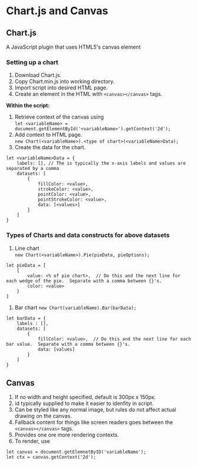 # Chart.js and Canvas

## Chart.js
A JavaScript plugin that uses HTML5's canvas element

### Setting up a chart
1. Download Chart.js.
1. Copy Chart.min.js into working directory.
1. Import script into desired HTML page.
1. Create an element in the HTML with `<canvas></canvas>` tags.

**Within the script:**
1. Retrieve context of the canvas using  
`let <variableName> = document.getElementById('<variableName>').getContext('2d');`  
1. Add context to HTML page.  
`new Chart(<variableName>).<type of chart>(<variableName>Data);`
1. Create the data for the chart.  
```
let <variableName>Data = {    
    labels: [], // The is typically the x-axis labels and values are separated by a comma
    datasets: [
        {
            fillColor: <value>,
            strokeColor: <value>,
            pointColor: <value>,
            pointStrokeColor: <value>,
            data: [<values>]
        }
    ]
}
```

### Types of Charts and data constructs for above datasets
1. Line chart  
`new Chart(<variableName>).Pie(pieData, pieOptions);`
```
let pieData = [
    {
        value: <% of pie chart>,  // Do this and the next line for each wedge of the pie.  Separate with a comma between {}'s.
        color: <value>
    }
]
```
1. Bar chart
`new Chart(variableName).Bar(barData);`  
```
let barData = {
    labels : [],
    datasets: [
        {
            fillColor: <value>,  // Do this and the next line for each bar value.  Separate with a comma between {}'s.
            data: [values]
        }
    ]
}
```
## Canvas
1. If no width and height specified, default is 300px x 150px.  
1. id typically supplied to make it easier to idenfity in script.
1. Can be styled like any normal image, but rules do not affect actual drawing on the canvas.
1. Fallback content for things like screen readers goes between the `<canvas></canvas>` tags.
1. Provides one ore more rendering contexts.
1. To render, use
```
let canvas = document.getElemnetByID('variableName');  
let ctx = canvas.getContext('2d');
```
